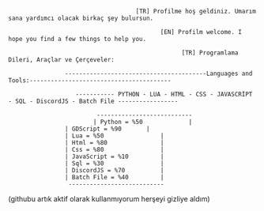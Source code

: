 
                                        [TR] Profilme hoş geldiniz. Umarım sana yardımcı olacak birkaç şey bulursun.

                                               [EN] Profilm welcome. I hope you find a few things to help you.
	
                                                     [TR] Programlama Dileri, Araçlar ve Çerçeveler:

                    ----------------------------------------Languages and Tools:----------------------------------------

                       ----------- PYTHON - LUA - HTML - CSS - JAVASCRİPT - SQL - DiscordJS - Batch File -----------------

                             ---------------------------
                            | Python = %50             |
			    	| GDScript = %90	   |
			        | Lua = %50                |   
			        | Html = %80               |
			        | Css = %80                |
			        | JavaScript = %10         |
			        | Sql = %30                |
			        | DiscordJS = %70          |
			        | Batch File = %40         |
			         ---------------------------

(githubu artık aktif olarak kullanmıyorum herşeyi gizliye aldım)
